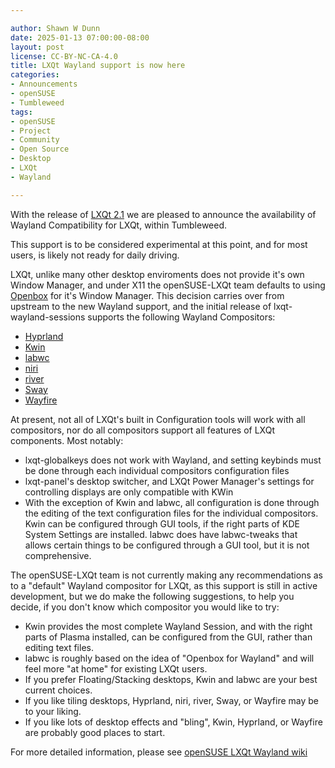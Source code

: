 ```yaml
---

author: Shawn W Dunn
date: 2025-01-13 07:00:00-08:00
layout: post
license: CC-BY-NC-CA-4.0
title: LXQt Wayland support is now here
categories:
- Announcements
- openSUSE
- Tumbleweed
tags:
- openSUSE
- Project
- Community
- Open Source
- Desktop
- LXQt
- Wayland

---
```

With the release of [LXQt 2.1](https://lxqt-project.org/release/2024/11/05/release-lxqt-2-1-0/) we are pleased to announce the availability of Wayland Compatibility for LXQt, within Tumbleweed.

This support is to be considered experimental at this point, and for most users, is likely not ready for daily driving.

LXQt, unlike many other desktop enviroments does not provide it's own Window Manager, and under X11 the openSUSE-LXQt team defaults to using [Openbox](https://openbox.org/) for it's Window Manager.  This decision carries over from upstream to the new Wayland support, and the initial release of lxqt-wayland-sessions supports the following Wayland Compositors:

- [Hyprland](https://hyprland.org)
- [Kwin](https://invent.kde.org/plasma/kwin)
- [labwc](https://labwc.github.io)
- [niri](https://github.com/YaLTeR/niri)
- [river](https://isaacfreund.com/software/river)
- [Sway](https://swaywm.org)
- [Wayfire](https://wayfire.org)

At present, not all of LXQt's built in Configuration tools will work with all compositors, nor do all compositors support all features of LXQt components.  Most notably:

- lxqt-globalkeys does not work with Wayland, and setting keybinds must be done through each individual compositors configuration files
- lxqt-panel's desktop switcher, and LXQt Power Manager's settings for controlling displays are only compatible with KWin
- With the exception of Kwin and labwc, all configuration is done through the editing of the text configuration files for the individual compositors.  Kwin can be configured through GUI tools, if the right parts of KDE System Settings are installed.  labwc does have labwc-tweaks that allows certain things to be configured through a GUI tool, but it is not comprehensive.

The openSUSE-LXQt team is not currently making any recommendations as to a "default" Wayland compositor for LXQt, as this support is still in active development, but we do make the following suggestions, to help you decide, if you don't know which compositor you would like to try:

- Kwin provides the most complete Wayland Session, and with the right parts of Plasma installed, can be configured from the GUI, rather than editing text files.
- labwc is roughly based on the idea of "Openbox for Wayland" and will feel more "at home" for existing LXQt users.
- If you prefer Floating/Stacking desktops, Kwin and labwc are your best current choices.
- If you like tiling desktops, Hyprland, niri, river, Sway, or Wayfire may be to your liking.
- If you like lots of desktop effects and "bling", Kwin, Hyprland, or Wayfire are probably good places to start.

For more detailed information, please see [openSUSE LXQt Wayland wiki](https://en.opensuse.org/openSUSE:LXQT_Wayland)
